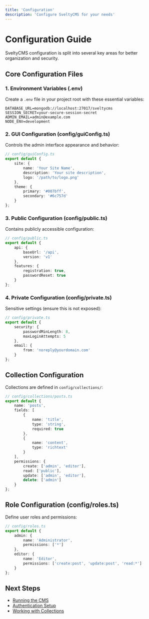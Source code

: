 ```yaml
---
title: 'Configuration'
description: 'Configure SveltyCMS for your needs'
---
```


# Configuration Guide

SveltyCMS configuration is split into several key areas for better organization and security.

## Core Configuration Files

### 1. Environment Variables (.env)

Create a `.env` file in your project root with these essential variables:

```env
DATABASE_URL=mongodb://localhost:27017/sveltycms
SESSION_SECRET=your-secure-session-secret
ADMIN_EMAIL=admin@example.com
NODE_ENV=development
```

### 2. GUI Configuration (config/guiConfig.ts)

Controls the admin interface appearance and behavior:

```typescript
// config/guiConfig.ts
export default {
	site: {
		name: 'Your Site Name',
		description: 'Your site description',
		logo: '/path/to/logo.png'
	},
	theme: {
		primary: '#007bff',
		secondary: '#6c757d'
	}
};
```

### 3. Public Configuration (config/public.ts)

Contains publicly accessible configuration:

```typescript
// config/public.ts
export default {
	api: {
		baseUrl: '/api',
		version: 'v1'
	},
	features: {
		registration: true,
		passwordReset: true
	}
};
```

### 4. Private Configuration (config/private.ts)

Sensitive settings (ensure this is not exposed):

```typescript
// config/private.ts
export default {
	security: {
		passwordMinLength: 8,
		maxLoginAttempts: 5
	},
	email: {
		from: 'noreply@yourdomain.com'
	}
};
```

## Collection Configuration

Collections are defined in `config/collections/`:

```typescript
// config/collections/posts.ts
export default {
	name: 'posts',
	fields: [
		{
			name: 'title',
			type: 'string',
			required: true
		},
		{
			name: 'content',
			type: 'richtext'
		}
	],
	permissions: {
		create: ['admin', 'editor'],
		read: ['public'],
		update: ['admin', 'editor'],
		delete: ['admin']
	}
};
```

## Role Configuration (config/roles.ts)

Define user roles and permissions:

```typescript
// config/roles.ts
export default {
	admin: {
		name: 'Administrator',
		permissions: ['*']
	},
	editor: {
		name: 'Editor',
		permissions: ['create:post', 'update:post', 'read:*']
	}
};
```

## Next Steps

- [Running the CMS](./06-Running.md)
- [Authentication Setup](../auth/01-Authentication.md)
- [Working with Collections](../collections/01-Collections.md)
